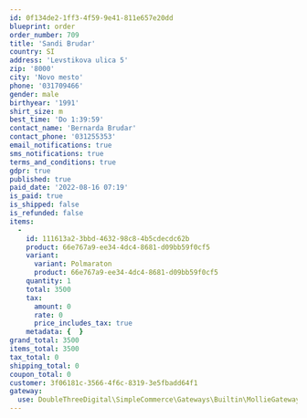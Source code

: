```yaml
---
id: 0f134de2-1ff3-4f59-9e41-811e657e20dd
blueprint: order
order_number: 709
title: 'Sandi Brudar'
country: SI
address: 'Levstikova ulica 5'
zip: '8000'
city: 'Novo mesto'
phone: '031709466'
gender: male
birthyear: '1991'
shirt_size: m
best_time: 'Do 1:39:59'
contact_name: 'Bernarda Brudar'
contact_phone: '031255353'
email_notifications: true
sms_notifications: true
terms_and_conditions: true
gdpr: true
published: true
paid_date: '2022-08-16 07:19'
is_paid: true
is_shipped: false
is_refunded: false
items:
  -
    id: 111613a2-3bbd-4632-98c8-4b5cdecdc62b
    product: 66e767a9-ee34-4dc4-8681-d09bb59f0cf5
    variant:
      variant: Polmaraton
      product: 66e767a9-ee34-4dc4-8681-d09bb59f0cf5
    quantity: 1
    total: 3500
    tax:
      amount: 0
      rate: 0
      price_includes_tax: true
    metadata: {  }
grand_total: 3500
items_total: 3500
tax_total: 0
shipping_total: 0
coupon_total: 0
customer: 3f06181c-3566-4f6c-8319-3e5fbadd64f1
gateway:
  use: DoubleThreeDigital\SimpleCommerce\Gateways\Builtin\MollieGateway
---
```

